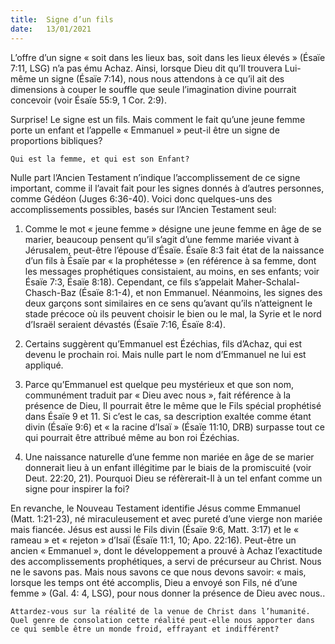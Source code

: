 ```yaml
---
title:  Signe d’un fils
date:   13/01/2021
---
```


L’offre d’un signe « soit dans les lieux bas, soit dans les lieux élevés » (Ésaïe 7:11, LSG) n’a pas ému Achaz. Ainsi, lorsque Dieu dit qu’Il trouvera Lui-même un signe (Ésaïe 7:14), nous nous attendons à ce qu’il ait des dimensions à couper le souffle que seule l’imagination divine pourrait concevoir (voir Ésaïe 55:9, 1 Cor. 2:9).

Surprise! Le signe est un fils. Mais comment le fait qu’une jeune femme porte un enfant et l’appelle « Emmanuel » peut-il être un signe de proportions bibliques?

`Qui est la femme, et qui est son Enfant?`

Nulle part l’Ancien Testament n’indique l’accomplissement de ce signe important, comme il l’avait fait pour les signes donnés à d’autres personnes, comme Gédéon (Juges 6:36-40). Voici donc quelques-uns des accomplissements possibles, basés sur l’Ancien Testament seul:

1. Comme le mot « jeune femme » désigne une jeune femme en âge de se marier, beaucoup pensent qu’il s’agit d’une femme mariée vivant à Jérusalem, peut-être l’épouse d’Ésaïe. Ésaïe 8:3 fait état de la naissance d’un fils à Ésaïe par « la prophétesse » (en référence à sa femme, dont les messages prophétiques consistaient, au moins, en ses enfants; voir Ésaïe 7:3, Ésaïe 8:18). Cependant, ce fils s’appelait Maher-Schalal-Chasch-Baz (Ésaïe 8:1-4), et non Emmanuel. Néanmoins, les signes des deux garçons sont similaires en ce sens qu’avant qu’ils n’atteignent le stade précoce où ils peuvent choisir le bien ou le mal, la Syrie et le nord d’Israël seraient dévastés (Ésaïe 7:16, Ésaïe 8:4).

2. Certains suggèrent qu’Emmanuel est Ézéchias, fils d’Achaz, qui est devenu le prochain roi. Mais nulle part le nom d’Emmanuel ne lui est appliqué.

3. Parce qu’Emmanuel est quelque peu mystérieux et que son nom, communément traduit par « Dieu avec nous », fait référence à la présence de Dieu, Il pourrait être le même que le Fils spécial prophétisé dans Ésaïe 9 et 11. Si c’est le cas, sa description exaltée comme étant divin (Ésaïe 9:6) et « la racine d’Isaï » (Ésaïe 11:10, DRB) surpasse tout ce qui pourrait être attribué même au bon roi Ézéchias.

4. Une naissance naturelle d’une femme non mariée en âge de se marier donnerait lieu à un enfant illégitime par le biais de la promiscuité (voir Deut. 22:20, 21). Pourquoi Dieu se réfèrerait-Il à un tel enfant comme un signe pour inspirer la foi?

En revanche, le Nouveau Testament identifie Jésus comme Emmanuel (Matt. 1:21-23), né miraculeusement et avec pureté d’une vierge non mariée mais fiancée. Jésus est aussi le Fils divin (Ésaïe 9:6, Matt. 3:17) et le « rameau » et « rejeton » d’Isaï (Ésaïe 11:1, 10; Apo. 22:16). Peut-être un ancien « Emmanuel », dont le développement a prouvé à Achaz l’exactitude des accomplissements prophétiques, a servi de précurseur au Christ. Nous ne le savons pas. Mais nous savons ce que nous devons savoir: « mais, lorsque les temps ont été accomplis, Dieu a envoyé son Fils, né d’une femme » (Gal. 4: 4, LSG), pour nous donner la présence de Dieu avec nous..

`Attardez-vous sur la réalité de la venue de Christ dans l’humanité. Quel genre de consolation cette réalité peut-elle nous apporter dans ce qui semble être un monde froid, effrayant et indifférent?`